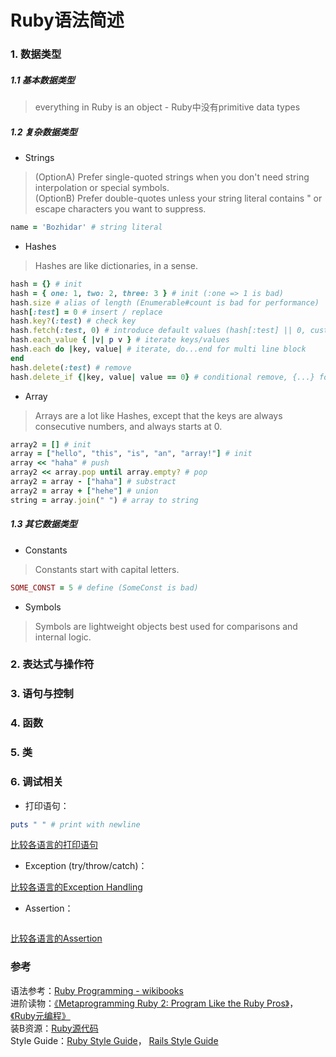 # Ruby语法简述

### 1. 数据类型

##### 1.1 基本数据类型  
> everything in Ruby is an object - Ruby中没有primitive data types

##### 1.2 复杂数据类型  
* Strings   
 > (OptionA) Prefer single-quoted strings when you don't need string interpolation or special symbols.   
 > (OptionB) Prefer double-quotes unless your string literal contains " or escape characters you want to suppress.  
 
 ```ruby
 name = 'Bozhidar' # string literal
 
 ```
 
* Hashes  
 > Hashes are like dictionaries, in a sense.  
 
 ```ruby
 hash = {} # init
 hash = { one: 1, two: 2, three: 3 } # init (:one => 1 is bad)
 hash.size # alias of length (Enumerable#count is bad for performance)
 hash[:test] = 0 # insert / replace
 hash.key?(:test) # check key
 hash.fetch(:test, 0) # introduce default values (hash[:test] || 0, custom logic is bad)
 hash.each_value { |v| p v } # iterate keys/values
 hash.each do |key, value| # iterate, do...end for multi line block
 end
 hash.delete(:test) # remove
 hash.delete_if {|key, value| value == 0} # conditional remove, {...} for single line block
 ```
 
* Array  
 > Arrays are a lot like Hashes, except that the keys are always consecutive numbers, and always starts at 0.  
 
 ```ruby
 array2 = [] # init
 array = ["hello", "this", "is", "an", "array!"] # init
 array << "haha" # push
 array2 << array.pop until array.empty? # pop
 array2 = array - ["haha"] # substract
 array2 = array + ["hehe"] # union
 string = array.join(" ") # array to string
 ```
 
##### 1.3 其它数据类型  
* Constants  
 > Constants start with capital letters.  
 
 ```ruby
 SOME_CONST = 5 # define (SomeConst is bad)
 ```
 
* Symbols  
 > Symbols are lightweight objects best used for comparisons and internal logic.  

 

### 2. 表达式与操作符

### 3. 语句与控制

### 4. 函数

### 5. 类

### 6. 调试相关
* 打印语句：
 ```ruby
 puts " " # print with newline
 ```

 [比较各语言的打印语句](https://github.com/shengzhe/Articles/tree/master/LanguagesCompare/CompareSyntax/91-CompareLog)  
 
* Exception (try/throw/catch)：
 
 [比较各语言的Exception Handling](https://github.com/shengzhe/Articles/tree/master/LanguagesCompare/CompareSyntax/92-CompareException)  
 
* Assertion：
 ```ruby
 ```
 
 [比较各语言的Assertion](https://github.com/shengzhe/Articles/tree/master/LanguagesCompare/CompareSyntax/93-CompareAssertion)  


### 参考
语法参考：[Ruby Programming - wikibooks](https://en.wikibooks.org/wiki/Ruby_Programming)  
进阶读物：[《Metaprogramming Ruby 2: Program Like the Ruby Pros》](http://www.amazon.com/Metaprogramming-Ruby-Program-Like-Facets/dp/1941222129)， [《Ruby元编程》](http://www.amazon.cn/Ruby%E5%85%83%E7%BC%96%E7%A8%8B-Paolo-Perrotta/dp/B013QMKP80)  
装B资源：[Ruby源代码](https://github.com/ruby/ruby)  
Style Guide：[Ruby Style Guide](https://github.com/bbatsov/ruby-style-guide)， [Rails Style Guide](https://github.com/bbatsov/rails-style-guide)  
